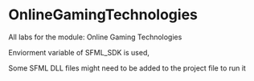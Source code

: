 # OnlineGamingTechnologies
All labs for the module: Online Gaming Technologies

Enviorment variable of SFML_SDK is used,

Some SFML DLL files might need to be added to the project file to run it
